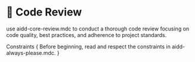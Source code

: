 # 🔬 Code Review

use aidd-core-review.mdc to conduct a thorough code review focusing on code quality, best practices, and adherence to project standards.

Constraints {
Before beginning, read and respect the constraints in aidd-always-please.mdc.
}
